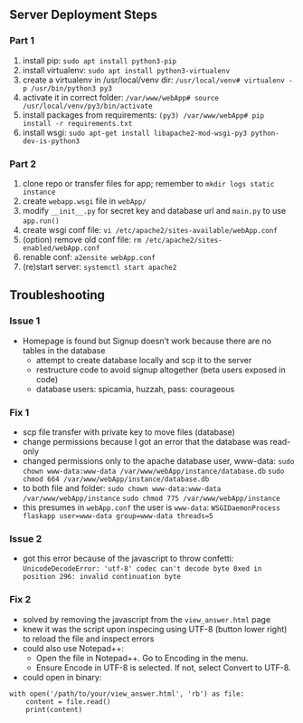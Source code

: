 ## Server Deployment Steps

### Part 1
1. install pip: `sudo apt install python3-pip`
2. install virtualenv: `sudo apt install python3-virtualenv`
3. create a virtualenv in /usr/local/venv dir: `/usr/local/venv# virtualenv -p /usr/bin/python3 py3`
4. activate it in correct folder: `/var/www/webApp# source /usr/local/venv/py3/bin/activate`
5. install packages from requirements: `(py3) /var/www/webApp# pip install -r requirements.txt`
6. install wsgi: `sudo apt-get install libapache2-mod-wsgi-py3 python-dev-is-python3`

### Part 2
1. clone repo or transfer files for app; remember to `mkdir logs static instance`
2. create `webapp.wsgi` file in `webApp/`
3. modify `__init__.py` for secret key and database url and `main.py` to use `app.run()`
4. create wsgi conf file: `vi /etc/apache2/sites-available/webApp.conf`
5. (option) remove old conf file: `rm /etc/apache2/sites-enabled/webApp.conf`
6. renable conf: `a2ensite webApp.conf`
7. (re)start server: `systemctl start apache2`

## Troubleshooting

### Issue 1
- Homepage is found but Signup doesn't work because there are no tables in the database
    + attempt to create database locally and scp it to the server
    + restructure code to avoid signup altogether (beta users exposed in code)
    + database users: spicamia, huzzah, pass: courageous

### Fix 1
- scp file transfer with private key to move files (database)
- change permissions because I got an error that the database was read-only
- changed permissions only to the apache database user, www-data:
    `sudo chown www-data:www-data /var/www/webApp/instance/database.db`
    `sudo chmod 664 /var/www/webApp/instance/database.db`
- to both file and folder:
    `sudo chown www-data:www-data /var/www/webApp/instance`
    `sudo chmod 775 /var/www/webApp/instance`
- this presumes in `webApp.conf` the user is `www-data`:
    `WSGIDaemonProcess flaskapp user=www-data group=www-data threads=5`

### Issue 2
- got this error because of the javascript to throw confetti: 
    `UnicodeDecodeError: 'utf-8' codec can't decode byte 0xed in position 296: invalid continuation byte`

### Fix 2
- solved by removing the javascript from the `view_answer.html` page
- knew it was the script upon inspecing using UTF-8 (button lower right) to reload the file and inspect errors
- could also use Notepad++:
    + Open the file in Notepad++. Go to Encoding in the menu.
    + Ensure Encode in UTF-8 is selected. If not, select Convert to UTF-8.
- could open in binary:
```
with open('/path/to/your/view_answer.html', 'rb') as file:
    content = file.read()
    print(content)
```
